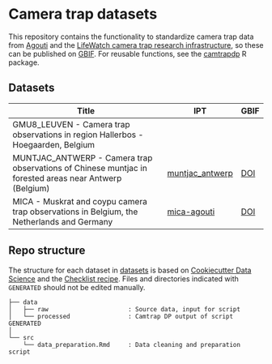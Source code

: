 # Camera trap datasets

This repository contains the functionality to standardize camera trap data from [Agouti](https://agouti.eu) and the [LifeWatch camera trap research infrastructure](https://www.lifewatch.be/bio-logging-and-camera-trapping-services), so these can be published on [GBIF](https://www.gbif.org/). For reusable functions, see the [camtrapdp](https://inbo.github.io/camtrapdp) R package.

## Datasets

Title | IPT | GBIF
--- | --- | ---
GMU8_LEUVEN - Camera trap observations in region Hallerbos - Hoegaarden, Belgium | |
MUNTJAC_ANTWERP - Camera trap observations of Chinese muntjac in forested areas near Antwerp (Belgium) | [muntjac_antwerp](https://ipt.inbo.be/resource?r=muntjac_antwerp) | [DOI](https://doi.org/10.15468/pequ4z)
MICA - Muskrat and coypu camera trap observations in Belgium, the Netherlands and Germany | [mica-agouti](https://ipt.inbo.be/resource?r=mica-agouti) | [DOI](https://doi.org/10.15468/5tb6ze)

## Repo structure

The structure for each dataset in [datasets](datasets) is based on [Cookiecutter Data Science](http://drivendata.github.io/cookiecutter-data-science/) and the [Checklist recipe](https://github.com/trias-project/checklist-recipe). Files and directories indicated with `GENERATED` should not be edited manually.

```
├── data
│   ├── raw                      : Source data, input for script
│   └── processed                : Camtrap DP output of script GENERATED
│
└── src
    └── data_preparation.Rmd     : Data cleaning and preparation script
```
